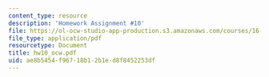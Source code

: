```yaml
---
content_type: resource
description: 'Homework Assignment #10'
file: https://ol-ocw-studio-app-production.s3.amazonaws.com/courses/16-61-aerospace-dynamics-spring-2003/ae8b5454f96718b12b1ed8f8452253df_hw10_ocw.pdf
file_type: application/pdf
resourcetype: Document
title: hw10_ocw.pdf
uid: ae8b5454-f967-18b1-2b1e-d8f8452253df
---
```

